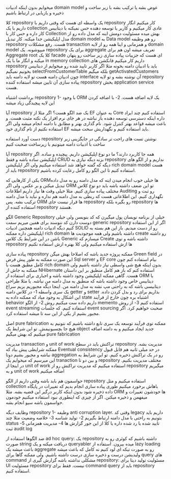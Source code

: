 میخوایم بدون اینکه ادبیات domain model  عوض بشه یا ترکیب بشه با زیر ساخت و ذخیره و بازیابی در ارتباط باشیم 

کلا repository یک واسطه ای هست که وقتی داریم با  repository کار میکنیم انگار داریم با یک collection عادی کار میکنیم و کاربر یا توسعه دهنده حس نمیکنه با دیتابیس کار داره و حس کار با Collection بهش میده
مسئولیت دومش اینه که مدل داده رو از مدل اپلیکیشن جدا میکنه. کار تبدیل domain model به Data model رو هم وظیفه repository هست. رفع مشکلات transaction  و همزمانی و اینا همه رو از لایه domain model میپوشونه. 
یک repository برای یک aggregate تعریف میشه اون هم برای Aggregate root
کلا یک facade ای هست که جزییات پیاده سازی زیر ساخت رو پنهان میکنه و انگار ما با یک in memory collection داریم کار میکنیم
فانکشن های repository باید با ادبیان دامنه بخونه مثلا اگر کاربر تایید شده رو میخوایم از دیتابیس بخونیم نمیگیم selectFromCustomerTable بلکه میگیم getActivatedCustomers 
چون ادبیان دامنه هست تو لایه دامنه باید interface آن نوشته بشه و تو لایه repository پیاده سازی آن تایین میشه
استفاده کننده repository بخش application service هست. 

برداشت اشتباه repository
1- با وجود ORM یک لایه اضافه هست. 
2- با اضافه کردن این لایه پیچیدگی زیاد میشه

آیا repository یک ضد الگو هست؟ 
اگر مثلا از EF به عنوان Core استفاده کنیم چند ایراد داره
اینکه دسترسی توسعه دهنده باز نباشه در هر جای نرم افزار یک نکته مثبت هست. و باعث میشه قواعد بهتر کنترل شود. 
نام گذاری بهتر و مطابق با دامنه انجام میشه ولی اگر استفاده نکنیم از نام گذاری خود EF باید استفاده کنیم و نگهداریش سخت میشه. 

دست آورد استفاده repository
نوشتن تست های راحت تر
سادگی در جایگزینی زیر ساخت
با ادبیات دامنه  میتونیم با زیرساخت صحبت کنیم 

آیا repository همه جا کاربرد دارند؟
 ما دو نوع اپلیکیشن داریم. پیچیده و ساده. اگر اپلیکیشن ساده باشه و فقط CRUD بزنه دیگه نیازی به repository نداریم و از الگو های دیگه که گفته خواهد شد استفاده میکنیم ولی اگر اپلیکیشن rich domain model هست باید از repository استفاده کنیم تا این الگو رو کامل رعایت کرده باشیم. 

یکی از کارهایی که ORMها خیلی خوب انجام میدن اینه که مدل دامنه رو به مدل داده تبدیل میکنن و بر عکس. 
ولی اگر ORM تو این ضعف داشته باشه باید دو نوع کلاس مختلف پیاده سازی کنیم. مثلا خیلی وقت ها نیاز داریم اطلاعات Auditing رو ثبت و نگهداری کنیم. این اطلاعاتی هست که ربطی به مدل دامنه هم نداره و نباید با مدل دامنه ترکیب بشه. پس ORM ها قرار نیست جای repository رو بگیره بلکه repository ها استفاده کننده از repository هستند. 

الگو Generic Repository
خیلی از برنامه نویسان پول میگیرن که کد بنویسن ولی خیلی دوست دارن کد ننوسند برای همین میریم سمت generic repository 
اگر از این استفاده کنیم دیگه ادبیات دامنه همچنین ادبیات SOLID رو از دست میدیم. 
باز این هم بسته به اپلیکیشن داره ممکنه rich domain داشته باشیم ولی همه موجودیت ها create رو داشته باشن در این شرایط یک کلاس Generic میسازم که Create  داشته باشه و توی repository ها ازش استفاده میکنیم
ولی کلا بهتره ازش استفاده نکنیم

پیاده سازی repository
ممکنه پروژه جدید باشه که اصلاحا بهش میگن Green field 
در این صورت ممکنه به طور پیش فرض Sql server و EF core بیام استفاده کنم چون کامل مطبق هست با rich domain بدون اینکه هیچ شی واسطی نیاز داشته باشیم
ولی ممکنه به جاش از NHibernate استفاده کنم که باز هم کامل منطبق بر این داستان هست. 
گاهی ممکنه اپلیکیشن وجود داشته باشه و اجباری برای استفاده از ORM یا دیتابیس خاص وجود داشته باشه که منطبق به مدل دامنه من نباشه. یا مثلا طراحی دیتابیسی باشه که به راحتی مپ نشه به مدل دامنه من. اینجا دیگه مجبوریم بریم سراغ یک سری واسطه
1- در کلاس دامنه getter و setter بذاریم برای رد و بدل کردن داده. این اشکال به وجود میاد که ممکنه داده به state اشتباه بره چون خارج از فرآیند behavior داریم داده ست میکنیم روش
2- از الگو memento استفاده کنیم 
3-  از روش event streaming استفاده کنیم. که جلسات event sourcing صحبت خواهیم کرد. 
اگر مجبور بشیم از یکی از این سه تا میشه استفاده کرد. 

اصل pure fabrication
ممکنه توی فرآیند توسعه یک سری تابع داشته باشیم که نتونیم به هیچ جا بچسبونیمش. تو این شرایط یک object جدید ایجاد میکنیم و به دامنه اضافه میکنیم که بهش میگیم pure fabrication 

مدیریت transaction و unit of work
تراکنش باید در سطح repository مدیریت بشه. ممکنه شرایطی پیش بیاد که Eventual consistency در حد میلی ثانیه هم قابل قبول نباشه و مجبور بشیم دوتا aggregation رو در یک تراکنش ذخیره کنیم. تو این شرایط به این میرسیم که میخوایم یک tranaction و بین دو تا repository مختلف مدیریت بکنیم. در اینجا از unit of work استفاده میکنیم که مدیریت تراکنش رو از repository میگیریم و به unit of work اضافه میکنیم

حواسمون هم باید باشه وقتی داریم از الگو repository استفاده میکنیم و مثل collection باهاش برخورد میکنیم طوری پیاده سازی انجام بدیم که تغییرات در پایگاه داده ذخیره شود بدون اینکه کاربر درگیر این قضیه بشه. مثلا ORM ها خودشون تغییرات و میفهمن و ذخیره میکنن. اگر از چیزی که اینطوری نبود استفاده میکنیم خودمون حواسمون باشه سیو انجام بشه. 

وظایف دیگه repository
1- وظیفه anti corruption layer. وقتی کد legacy داریم باید بتونیم  به راحتی با مدل دامنه ارتباط بگیریم 
2- تولید شناسه
3- خلاصه وضعیت مثلا چند status تایید شده یا رد شده داره یا کلا از این جور گزارش ها
4- مدیریت همزمانی
5- ثبت audit log

ضد الگوها
استفاده از ad hoc query: یک repository داشته باشیم که کوئری رو به صورت string دریافت میکنه و یک queryabler میده بیرون. 
استفاده از lazy loading باعث میشه یک aggregate رو به صورت تیکه ای لود کنیم نه کامل که باعث میشه ولیدیشن درست و ذخیره سازی درست داشته باشیم. ولی ممکنه گاها برای query های command مشکلی نداشته باشه
گزارش گیری از repository: مسئولیت تولید دیتا برای UI مسئولیت repository نیست. فقط برای command query باید از repository استفاده کنیم. 